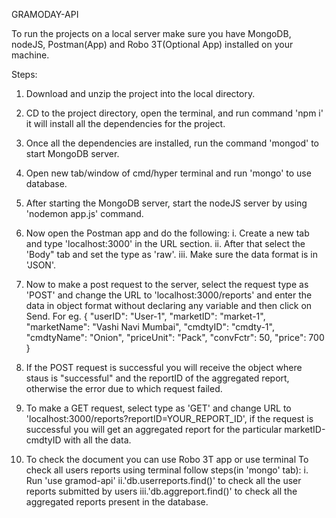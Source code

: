 GRAMODAY-API

To run the projects on a local server make sure you have MongoDB, nodeJS, Postman(App) and Robo 3T(Optional App) installed on your machine.

Steps:

1. Download and unzip the project into the local directory.
2. CD to the project directory, open the terminal, and run command 'npm i' it will install all the dependencies for the project.
3. Once all the dependencies are installed, run the command 'mongod' to start MongoDB server.
4. Open new tab/window of cmd/hyper terminal and run 'mongo' to use database.
5. After starting the MongoDB server, start the nodeJS server by using 'nodemon app.js' command.
6. Now open the Postman app and do the following:
   i. Create a new tab and type 'localhost:3000' in the URL section.
   ii. After that select the 'Body" tab and set the type as 'raw'.
   iii. Make sure the data format is in 'JSON'.
7. Now to make a post request to the server, select the request type as 'POST' and change the URL to 'localhost:3000/reports' and enter the data in object format without declaring any variable and then click on Send.
   For eg.
   {
   "userID": "User-1",
   "marketID": "market-1",
   "marketName": "Vashi Navi Mumbai",
   "cmdtyID": "cmdty-1",
   "cmdtyName": "Onion",
   "priceUnit": "Pack",
   "convFctr": 50,
   "price": 700
   }
8. If the POST request is successful you will receive the object where staus is "successful" and the reportID of the aggregated report, otherwise the error due to which request failed.

9. To make a GET request, select type as 'GET' and change URL to
   'localhost:3000/reports?reportID=YOUR_REPORT_ID', if the request is successful you will get an aggregated report for the particular marketID-cmdtyID with all the data.

10. To check the document you can use Robo 3T app or use terminal
    To check all users reports using terminal follow steps(in 'mongo' tab):
    i. Run 'use gramod-api'
    ii.'db.userreports.find()' to check all the user reports submitted by users
    iii.'db.aggreport.find()' to check all the aggregated reports present in the database.
